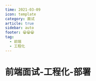 ```yaml
---
time: 2021-03-09
icon: template
category: 面试
article: true
sidebar: auto
footer: 😁😁😁
tag:
  - 前端
  - 工程化
---
```


# 前端面试-工程化-部署
